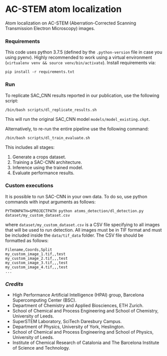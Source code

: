# AC-STEM atom localization

Atom localization on AC-STEM (Aberration-Corrected Scanning Transmission Electron Microscopy) images.

### Requirements
This code uses python 3.7.5 (defined by the `.python-version` file in case you using pyenv). 
Highly recommended to work using a virtual environment (`virtualenv venv && source venv/bin/activate`). Install requirements via:
```shell
pip install -r requirements.txt
```

### Run 
To replicate SAC_CNN results reported in our publication, use the following script:
```shell
/bin/bash scripts/dl_replicate_results.sh
```
This will run the original SAC_CNN model `models/model_existing.ckpt`. 

Alternatively, to re-run the entire pipeline use the following command:
```shell
/bin/bash scripts/dl_train_evaluate.sh
```
This includes all stages:
 1. Generate a crops dataset. 
 2. Training a SAC-CNN architecture. 
 3. Inference using the trained model.
 4. Evaluate performance results.

### Custom executions
It is possible to run SAC-CNN in your own data. To do so, use python commands with input arguments as follows:
```shell
PYTHONPATH=$PROJECTPATH python atoms_detection/dl_detection.py dataset/my_custom_dataset.csv
```

where `dataset/my_custom_dataset.csv` is a CSV file specifying to all images that will be used to run detection. 
All images must be in TIF format and must be included inside the `data/tif_data` folder. 
The CSV file should be formatted as follows:
```text
Filename,Coords,Split
my_custom_image_1.tif,,test
my_custom_image_2.tif,,,test
my_custom_image_3.tif,,,test
my_custom_image_4.tif,,,test
...
```


### _Credits_
 - High Performance Artificial Intelligence (HPAI) group, Barcelona Supercomputing Center (BSC).
 - Department of Chemistry and Applied Biosciences, ETH Zurich.
 - School of Chemical and Process Engineering and School of Chemistry, University of Leeds.
 - SuperSTEM Laboratory, SciTech Daresbury Campus.
 - Department of Physics, University of York, Heslington.
 - School of Chemical and Process Engineering and School of Physics, University of Leeds.
 - Institute of Chemical Research of Catalonia and The Barcelona Institute of Science and Technology.

